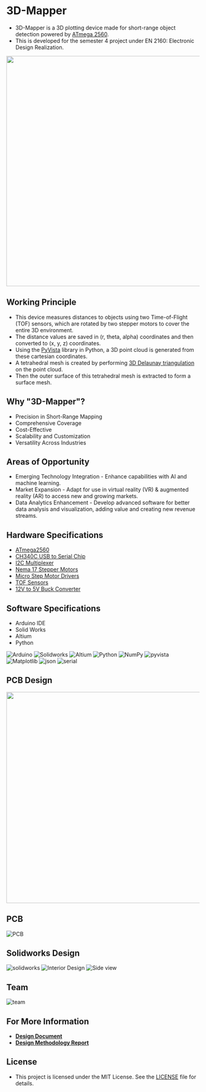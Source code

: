 # 3D-Mapper 
* 3D-Mapper is a 3D plotting device made for short-range object detection powered by [ATmega 2560](https://github.com/LasithaAmarasinghe/3D-Mapper/blob/main/data%20sheets/ATMEGA2560.PDF).
* This is developed for the semester 4 project under EN 2160: Electronic Design Realization.
<img src="https://github.com/user-attachments/assets/1844f303-6aa5-4fe4-a0ad-2502be936963" width="600" height="600">


## Working Principle 

* This device measures distances to objects using two Time-of-Flight (TOF) sensors, which are rotated by two stepper motors to cover the entire 3D environment.
* The distance values are saved in (r, theta, alpha) coordinates and then converted to (x, y, z) coordinates.
* Using the [PyVista](https://github.com/pyvista) library in Python, a 3D point cloud is generated from these cartesian coordinates. 
* A tetrahedral mesh is created by performing [3D Delaunay triangulation](https://github.com/LasithaAmarasinghe/3D-Mapper/blob/main/3D%20Delaunay%20Triangulation.pdf) on the point cloud.
* Then the outer surface of this tetrahedral mesh is extracted to form a surface mesh.

## Why "3D-Mapper"?

* Precision in Short-Range Mapping
* Comprehensive Coverage
* Cost-Effective
* Scalability and Customization
* Versatility Across Industries

## Areas of Opportunity

* Emerging Technology Integration - Enhance capabilities with AI and machine learning.
* Market Expansion - Adapt for use in virtual reality (VR) & augmented reality (AR) to access new and growing markets.
* Data Analytics Enhancement - Develop advanced software for better data analysis and visualization, adding value and creating new revenue streams.

## Hardware Specifications

* [ATmega2560](https://github.com/LasithaAmarasinghe/3D-Mapper/blob/main/data%20sheets/ATMEGA2560.PDF)
* [CH340C USB to Serial Chip](https://github.com/LasithaAmarasinghe/3D-Mapper/blob/main/data%20sheets/CH340C%20USB%20to%20serial%20chip.PDF)
* [I2C Multiplexer](https://github.com/LasithaAmarasinghe/3D-Mapper/blob/main/data%20sheets/tca9548a%20I2C%20multiplexer.pdf)
* [Nema 17 Stepper Motors](https://github.com/LasithaAmarasinghe/3D-Mapper/blob/main/data%20sheets/NEMA17%20Stepper%20Motor.PDF)
* [Micro Step Motor Drivers](https://github.com/LasithaAmarasinghe/3D-Mapper/blob/main/data%20sheets/TB6600-Micro%20Step%20Stepper-Motor-Driver.pdf)
* [TOF Sensors](https://github.com/LasithaAmarasinghe/3D-Mapper/blob/main/data%20sheets/TOF.png)
* [12V to 5V Buck Converter](https://github.com/LasithaAmarasinghe/3D-Mapper/blob/main/data%20sheets/R_78CK_0_5-DC_DC%20Converter.pdf)

## Software Specifications

* Arduino IDE
* Solid Works
* Altium
* Python 

![Arduino](https://img.shields.io/badge/-Arduino-00979D?logo=Arduino&logoColor=white)
![Solidworks](https://img.shields.io/badge/Solid_Works_-red)
![Altium](https://img.shields.io/badge/Altium_Designer_-%23A5915F?logo=altiumdesigner&logoColor=white)
![Python](https://img.shields.io/badge/python-3670A0?logo=python&logoColor=FFFF00)
![NumPy](https://img.shields.io/badge/numpy-%23013243.svg?logo=numpy&logoColor=white)
![pyvista](https://img.shields.io/badge/PyVista_-green?logoColor=white)
![Matplotlib](https://img.shields.io/badge/matplotlib_-purple)
![json](https://img.shields.io/badge/json_-black)
![serial](https://img.shields.io/badge/serial_-blue)

## PCB Design

<img src="https://github.com/LasithaAmarasinghe/3D-Mapper/assets/106037441/d7e6ce52-1c89-4154-8b88-37388692e56b" width="850" height="550">


## PCB 

![PCB](https://github.com/LasithaAmarasinghe/3D-Mapper/assets/106037441/e6a24d2e-6db5-4a9c-af80-d481695acf72)

## Solidworks Design

![solidworks](https://github.com/LasithaAmarasinghe/3D-Mapper/assets/106037441/f35719a4-a017-4c51-9a2d-e31d81bae907)
![Interior Design](https://github.com/LasithaAmarasinghe/3D-Mapper/assets/106037441/f78155a7-3207-4334-bf99-9af56c6035ed)
![Side view](https://github.com/LasithaAmarasinghe/3D-Mapper/assets/106037441/9bda0ceb-6ee5-47a1-a3ce-7c367c91f589)

## Team

![team](https://github.com/LasithaAmarasinghe/3D-Mapper/assets/106037441/35031685-0640-4157-9b0c-df699e6310eb)

## For More Information  

- **[Design Document](Design_Document.pdf)**
- **[Design Methodology Report](Design_Methodology_Report.pdf)**

## License
 
 * This project is licensed under the MIT License. See the [LICENSE](MIT-LICENSE.txt) file for details.

